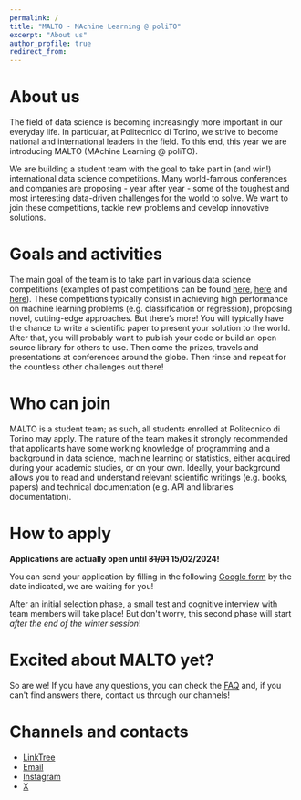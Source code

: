 ```yaml
---
permalink: /
title: "MALTO - MAchine Learning @ poliTO"
excerpt: "About us"
author_profile: true
redirect_from: 
---
```


About us
===
The field of data science is becoming increasingly more important in our everyday life. In particular, at Politecnico di Torino, we strive to become national and international leaders in the field. To this end, this year we are introducing MALTO (MAchine Learning @ poliTO).

We are building a student team with the goal to take part in (and win!) international data science competitions. Many world-famous conferences and companies are proposing - year after year - some of the toughest and most interesting data-driven challenges for the world to solve. We want to join these competitions, tackle new problems and develop innovative solutions. 

Goals and activities
===
The main goal of the team is to take part in various data science competitions (examples of past competitions can be found [here](https://kdd.org/kdd2022/), [here](https://neurips.cc/Conferences/2022/CompetitionTrack) and [here](https://semeval.github.io/SemEval2023/)). These competitions typically consist in achieving high performance on machine learning problems (e.g. classification or regression), proposing novel, cutting-edge approaches. But there’s more! You will typically have the chance to write a scientific paper to present your solution to the world. After that, you will probably want to publish your code or build an open source library for others to use. Then come the prizes, travels and presentations at conferences around the globe. Then rinse and repeat for the countless other challenges out there!

Who can join
===
MALTO is a student team; as such, all students enrolled at Politecnico di Torino may apply. The nature of the team makes it strongly recommended that applicants have some working knowledge of programming and a background in data science, machine learning or statistics, either acquired during your academic studies, or on your own. Ideally, your background allows you to read and understand relevant scientific writings (e.g. books, papers) and technical documentation (e.g. API and libraries documentation). 

How to apply
===
**Applications are actually open until ~~31/01~~ 15/02/2024!**

You can send your application by filling in the following [Google form](https://forms.gle/p6KXkzZ1jNHCLy138) by the date indicated, we are waiting for you! 

After an initial selection phase, a small test and cognitive interview with team members will take place! But don't worry, this second phase will start *after the end of the winter session*!

Excited about MALTO yet?
===
So are we! If you have any questions, you can check the [FAQ](/faq/) and, if you can't find answers there, contact us through our channels!

Channels and contacts
===
* [LinkTree](https://linktr.ee/polimalto)
* [Email](mailto:malto.polito@gmail.com)
* [Instagram](https://www.instagram.com/polimalto/)
* [X](https://twitter.com/polimalto)